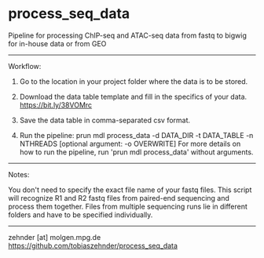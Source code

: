 # process_seq_data

Pipeline for processing ChIP-seq and ATAC-seq data from fastq to bigwig for in-house data or from GEO

---

Workflow:

1. Go to the location in your project folder where the data is to be stored.

2. Download the data table template and fill in the specifics of your data.
   https://bit.ly/38VOMrc

3. Save the data table in comma-separated csv format.

4. Run the pipeline: prun mdl process_data -d DATA_DIR -t DATA_TABLE -n NTHREADS [optional argument: -o OVERWRITE]
   For more details on how to run the pipeline, run 'prun mdl process_data' without arguments.

---

Notes:

You don't need to specify the exact file name of your fastq files.
This script will recognize R1 and R2 fastq files from paired-end sequencing and process them together.
Files from multiple sequencing runs lie in different folders and have to be specified individually.

---

zehnder [at] molgen.mpg.de
https://github.com/tobiaszehnder/process_seq_data
